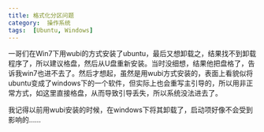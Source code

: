 ```yaml
---
title: 格式化分区问题
category:  操作系统
tags:  [Ubuntu, Windows]
---
```


一哥们在Win7下用wubi的方式安装了ubuntu，最后又想卸载之，结果找不到卸载程序了，所以建议格盘，然后从U盘重新安装。当时没细想，结果他把盘格了，告诉我win7也进不去了。然后才想起，虽然是用wubi方式安装的，表面上看貌似将ubuntu变成了windows下的一个软件，但实际上也会重写主引导的，所以用非正常方式，如这里直接格盘，从而导致引导丢失，所以系统没法进去了。

我记得以前用wubi安装的时候，在windows下将其卸载了，启动项好像不会受到影响的……
